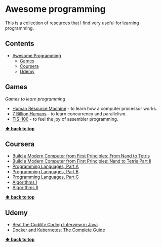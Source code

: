 # Awesome programming
This is a collection of resources that I find very useful for learning programming. 

## Contents

- [Awesome Programming](#awesome-programming)
  - [Games](#games)
  - [Coursera](#coursera)
  - [Udemy](#udemy)


## Games
_Games to learn programming_

- [Human Resource Machine](https://tomorrowcorporation.com/humanresourcemachine) - to learn how a computer processor works.
- [7 Billion Humans](https://tomorrowcorporation.com/7billionhumans) - to learn concurrency and parallelism.
- [TIS-100](https://www.zachtronics.com/tis-100/) - to feel the joy of assembler programming.

**[⬆ back to top](#contents)**

## Coursera

- [Build a Modern Computer from First Principles: From Nand to Tetris](https://www.coursera.org/learn/build-a-computer?)
- [Build a Modern Computer from First Principles: Nand to Tetris Part II](https://www.coursera.org/learn/nand2tetris2)
- [Programming Languages, Part A](https://www.coursera.org/learn/programming-languages)
- [Programming Languages, Part B](https://www.coursera.org/learn/programming-languages-part-b)
- [Programming Languages, Part C](https://www.coursera.org/learn/programming-languages-part-c)
- [Algorithms I](https://www.coursera.org/learn/algorithms-part1)
- [Algorithms II](https://www.coursera.org/learn/algorithms-part2)

**[⬆ back to top](#contents)**

## Udemy

- [Beat the Codility Coding Interview in Java](https://www.udemy.com/course/beat-the-codility-coding-interview-in-java/)
- [Docker and Kubernetes: The Complete Guide](https://www.udemy.com/course/docker-and-kubernetes-the-complete-guide/)

**[⬆ back to top](#contents)**
